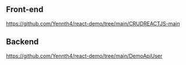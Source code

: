 ## Front-end
https://github.com/Yennth4/react-demo/tree/main/CRUDREACTJS-main

## Backend
https://github.com/Yennth4/react-demo/tree/main/DemoApiUser
